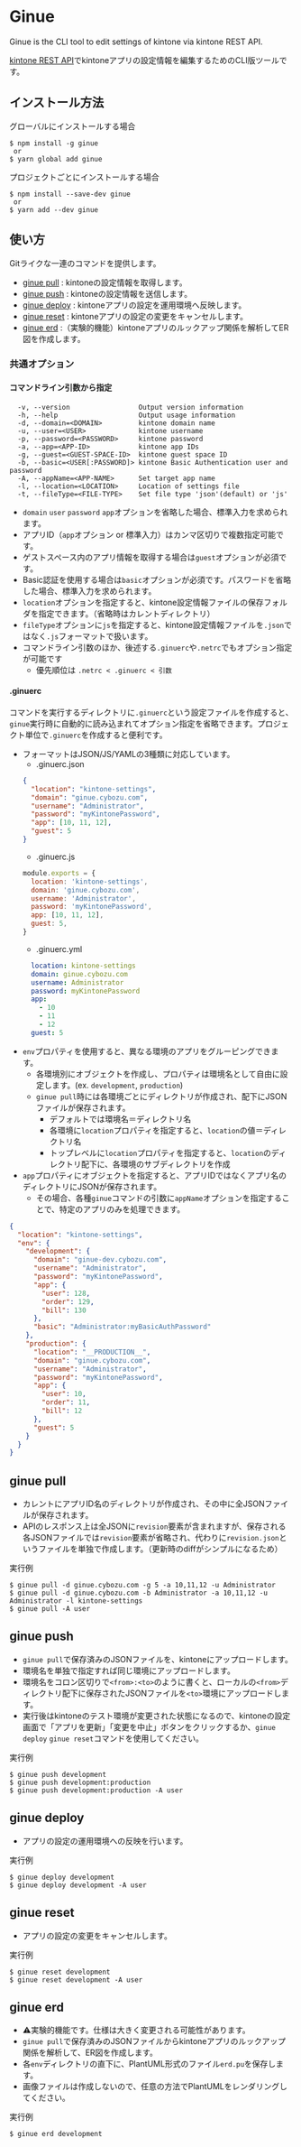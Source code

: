 # Ginue

Ginue is the CLI tool to edit settings of kintone via kintone REST API.

[kintone REST API](https://developer.cybozu.io/hc/ja/articles/201941834)でkintoneアプリの設定情報を編集するためのCLI版ツールです。

## インストール方法

グローバルにインストールする場合

```
$ npm install -g ginue
 or
$ yarn global add ginue
```

プロジェクトごとにインストールする場合

```
$ npm install --save-dev ginue
 or
$ yarn add --dev ginue
```

## 使い方

Gitライクな一連のコマンドを提供します。

* [ginue pull](#ginue-pull) : kintoneの設定情報を取得します。
* [ginue push](#ginue-push) : kintoneの設定情報を送信します。
* [ginue deploy](#ginue-deploy) : kintoneアプリの設定を運用環境へ反映します。
* [ginue reset](#ginue-reset) : kintoneアプリの設定の変更をキャンセルします。
* [ginue erd](#ginue-erd) :（実験的機能）kintoneアプリのルックアップ関係を解析してER図を作成します。

### 共通オプション

#### コマンドライン引数から指定
```
  -v, --version                 Output version information
  -h, --help                    Output usage information
  -d, --domain=<DOMAIN>         kintone domain name
  -u, --user=<USER>             kintone username
  -p, --password=<PASSWORD>     kintone password
  -a, --app=<APP-ID>            kintone app IDs
  -g, --guest=<GUEST-SPACE-ID>  kintone guest space ID
  -b, --basic=<USER[:PASSWORD]> kintone Basic Authentication user and password
  -A, --appName=<APP-NAME>      Set target app name
  -l, --location=<LOCATION>     Location of settings file
  -t, --fileType=<FILE-TYPE>    Set file type 'json'(default) or 'js'
```

* `domain` `user` `password` `app`オプションを省略した場合、標準入力を求められます。
* アプリID（`app`オプション or 標準入力）はカンマ区切りで複数指定可能です。
* ゲストスペース内のアプリ情報を取得する場合は`guest`オプションが必須です。
* Basic認証を使用する場合は`basic`オプションが必須です。パスワードを省略した場合、標準入力を求められます。
* `location`オプションを指定すると、kintone設定情報ファイルの保存フォルダを指定できます。（省略時はカレントディレクトリ）
* `fileType`オプションに`js`を指定すると、kintone設定情報ファイルを`.json`ではなく`.js`フォーマットで扱います。
* コマンドライン引数のほか、後述する`.ginuerc`や`.netrc`でもオプション指定が可能です
  * 優先順位は `.netrc < .ginuerc < 引数`

#### .ginuerc

コマンドを実行するディレクトリに`.ginuerc`という設定ファイルを作成すると、`ginue`実行時に自動的に読み込まれてオプション指定を省略できます。プロジェクト単位で`.ginuerc`を作成すると便利です。

* フォーマットはJSON/JS/YAMLの3種類に対応しています。
  * .ginuerc.json
  ```json
  {
    "location": "kintone-settings",
    "domain": "ginue.cybozu.com",
    "username": "Administrator",
    "password": "myKintonePassword",
    "app": [10, 11, 12],
    "guest": 5
  }
  ```
  * .ginuerc.js
  ```js
  module.exports = {
    location: 'kintone-settings',
    domain: 'ginue.cybozu.com',
    username: 'Administrator',
    password: 'myKintonePassword',
    app: [10, 11, 12],
    guest: 5,
  }
  ```
  * .ginuerc.yml
  ```yaml
    location: kintone-settings
    domain: ginue.cybozu.com
    username: Administrator
    password: myKintonePassword
    app:
      - 10
      - 11
      - 12
    guest: 5
  ```
* `env`プロパティを使用すると、異なる環境のアプリをグルーピングできます。
  * 各環境別にオブジェクトを作成し、プロパティは環境名として自由に設定します。(ex. `development`, `production`)
  * `ginue pull`時には各環境ごとにディレクトリが作成され、配下にJSONファイルが保存されます。
    * デフォルトでは環境名＝ディレクトリ名
    * 各環境に`location`プロパティを指定すると、`location`の値＝ディレクトリ名
    * トップレベルに`location`プロパティを指定すると、`location`のディレクトリ配下に、各環境のサブディレクトリを作成
* `app`プロパティにオブジェクトを指定すると、アプリIDではなくアプリ名のディレクトリにJSONが保存されます。
  * その場合、各種`ginue`コマンドの引数に`appName`オプションを指定することで、特定のアプリのみを処理できます。

```json
{
  "location": "kintone-settings",
  "env": {
    "development": {
      "domain": "ginue-dev.cybozu.com",
      "username": "Administrator",
      "password": "myKintonePassword",
      "app": {
        "user": 128,
        "order": 129,
        "bill": 130
      },
      "basic": "Administrator:myBasicAuthPassword"
    },
    "production": {
      "location": "__PRODUCTION__",
      "domain": "ginue.cybozu.com",
      "username": "Administrator",
      "password": "myKintonePassword",
      "app": {
        "user": 10,
        "order": 11,
        "bill": 12
      },
      "guest": 5
    }
  }
}
```

## ginue pull

* カレントにアプリID名のディレクトリが作成され、その中に全JSONファイルが保存されます。
* APIのレスポンス上は全JSONに`revision`要素が含まれますが、保存される各JSONファイルでは`revision`要素が省略され、代わりに`revision.json`というファイルを単独で作成します。（更新時のdiffがシンプルになるため）

実行例

```
$ ginue pull -d ginue.cybozu.com -g 5 -a 10,11,12 -u Administrator
$ ginue pull -d ginue.cybozu.com -b Administrator -a 10,11,12 -u Administrator -l kintone-settings
$ ginue pull -A user
```

## ginue push

* `ginue pull`で保存済みのJSONファイルを、kintoneにアップロードします。
* 環境名を単独で指定すれば同じ環境にアップロードします。
* 環境名をコロン区切りで`<from>:<to>`のように書くと、ローカルの`<from>`ディレクトリ配下に保存されたJSONファイルを`<to>`環境にアップロードします。
* 実行後はkintoneのテスト環境が変更された状態になるので、kintoneの設定画面で「アプリを更新」「変更を中止」ボタンをクリックするか、`ginue deploy` `ginue reset`コマンドを使用してください。

実行例

```
$ ginue push development
$ ginue push development:production
$ ginue push development:production -A user
```

## ginue deploy

* アプリの設定の運用環境への反映を行います。

実行例

```
$ ginue deploy development
$ ginue deploy development -A user
```

## ginue reset

* アプリの設定の変更をキャンセルします。

実行例

```
$ ginue reset development
$ ginue reset development -A user
```

## ginue erd

* ⚠️実験的機能です。仕様は大きく変更される可能性があります。
* `ginue pull`で保存済みのJSONファイルからkintoneアプリのルックアップ関係を解析して、ER図を作成します。
* 各`env`ディレクトリの直下に、PlantUML形式のファイル`erd.pu`を保存します。
* 画像ファイルは作成しないので、任意の方法でPlantUMLをレンダリングしてください。

実行例

```
$ ginue erd development
```
